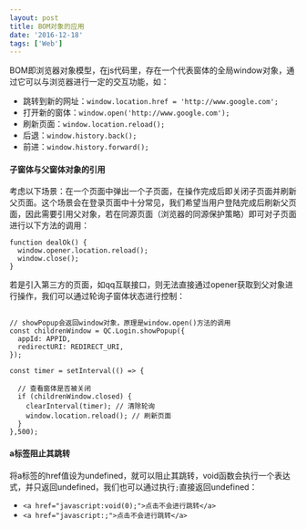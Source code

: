 ```yaml
---
layout: post
title: BOM对象的应用
date: '2016-12-18'
tags: ['Web']
---
```


BOM即浏览器对象模型，在js代码里，存在一个代表窗体的全局window对象，通过它可以与浏览器进行一定的交互功能，如：
+ 跳转到新的网址：`window.location.href = 'http://www.google.com';`
+ 打开新的窗体：`window.open('http://www.google.com');`
+ 刷新页面：`window.location.reload();`
+ 后退：`window.history.back();`
+ 前进：`window.history.forward();`

#### 子窗体与父窗体对象的引用
考虑以下场景：在一个页面中弹出一个子页面，在操作完成后即关闭子页面并刷新父页面。这个场景会在登录页面中十分常见，我们希望当用户登陆完成后刷新父页面，因此需要引用父对象，若在同源页面（浏览器的同源保护策略）即可对子页面进行以下方法的调用：

```
function dealOk() {
  window.opener.location.reload();
  window.close();
}
```

若是引入第三方的页面，如qq互联接口，则无法直接通过opener获取到父对象进行操作，我们可以通过轮询子窗体状态进行控制：

```

// showPopup会返回window对象，原理是window.open()方法的调用
const childrenWindow = QC.Login.showPopup({
  appId: APPID,
  redirectURI: REDIRECT_URI,
});

const timer = setInterval(() => {

  // 查看窗体是否被关闭
  if (childrenWindow.closed) {
    clearInterval(timer); // 清除轮询
    window.location.reload(); // 刷新页面
  }
},500);
```

#### a标签阻止其跳转
将a标签的href值设为undefined，就可以阻止其跳转，void函数会执行一个表达式，并只返回undefined，我们也可以通过执行`;`直接返回undefined：

+ `<a href="javascript:void(0);">点击不会进行跳转</a>`
+ `<a href="javascript:;">点击不会进行跳转</a>`
